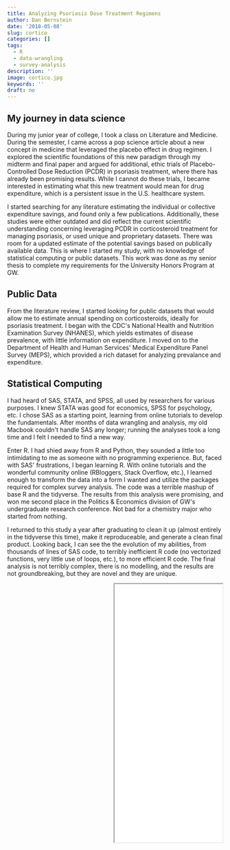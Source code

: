 ```yaml
---
title: Analyzing Psoriasis Dose Treatment Regimens 
author: Dan Bernstein
date: '2018-05-08'
slug: cortico
categories: []
tags:
  - R
  - data-wrangling
  - survey-analysis
description: ''
image: cortico.jpg
keywords: ''
draft: no
---
```


## My journey in data science

During my junior year of college, I took a class on Literature and Medicine. During the semester, I came across a pop science article about a new concept in medicine that leveraged the placebo effect in drug regimen. I explored the scientific foundations of this new paradigm through my midterm and final paper and argued for additional, ethic trials of Placebo-Controlled Dose Reduction (PCDR) in psoriasis treatment, where there has already been promising results. While I cannot do these trials, I became interested in estimating what this new treatment would mean for drug expenditure, which is a persistent issue in the U.S. healthcare system. 

I started searching for any literature estimating the individual or collective expenditure savings, and found only a few publications. Additionally, these studies were either outdated and did reflect the current scientific understanding concerning leveraging PCDR in corticosteroid treatment for managing psoriasis, or used unique and proprietary datasets. There was room for a updated estimate of the potential savings based on publically available data. This is where I started my study, with no knowledge of statistical computing or public datasets. This work was done as my senior thesis to complete my requirements for the University Honors Program at GW. 

## Public Data

From the literature review, I started looking for public datasets that would allow me to estimate annual spending on corticosteroids, ideally for psoriasis treatment. I began with the CDC's National Health and Nutrition Examination Survey (NHANES), which yields estimates of disease prevalence, with little information on expenditure. I moved on to the Department of Health and Human Services' Medical Expenditure Panel Survey (MEPS), which provided a rich dataset for analyzing prevalance and expenditure. 


## Statistical Computing

I had heard of SAS, STATA, and SPSS, all used by researchers for various purposes. I knew STATA was good for economics, SPSS for psychology, etc. I chose SAS as a starting point, learning from online tutorials to develop the fundamentals. After months of data wrangling and analysis, my old Macbook couldn't handle SAS any longer; running the analyses took a long time and I felt I needed to find a new way. 

Enter R. I had shied away from R and Python, they sounded a little too intimidating to me as someone with no programming experience. But, faced with SAS' frustrations, I began learning R. With online tutorials and the wonderful community online (RBloggers, Stack Overflow, etc.), I learned enough to transform the data into a form I wanted and utilize the packages required for complex survey analysis. The code was a terrible mashup of base R and the tidyverse. The results from this analysis were promising, and won me second place in the Politics & Economics division of GW's undergraduate research conference. Not bad for a chemistry major who started from nothing. 

I returned to this study a year after graduating to clean it up (almost entirely in the tidyverse this time), make it reproduceable, and generate a clean final product. Looking back, I can see the the evolution of my abilities, from thousands of lines of SAS code, to terribly inefficient R code (no vectorized functions, very little use of loops, etc.), to more efficient R code. The final analysis is not terribly complex, there is no modelling, and the results are not groundbreaking, but they are novel and they are unique. 


<iframe src="/thesismkdwn.pdf" width="50%" height="600px" align="right">
This browser does not support PDFs. Please download the PDF to view it: <a href="/pdf/sample-3pp.pdf">Download PDF</a>
</iframe>
